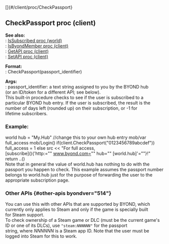 []{#/client/proc/CheckPassport}    
## CheckPassport proc (client)    
**See also:**    
:   [IsSubscribed proc (world)](/ref/world/proc/IsSubscribed.md)    
:   [IsByondMember proc (client)](/ref/client/proc/IsByondMember.md)    
:   [GetAPI proc (client)](/ref/client/proc/GetAPI.md)    
:   [SetAPI proc (client)](/ref/client/proc/SetAPI.md)    
<!-- -->    
**Format:**    
:   CheckPassport(passport_identifier)    
<!-- -->    
**Args:**    
:   passport_identifier: a text string assigned to you by the BYOND hub    
    (or an ID/token for a different API; see below).    
This built-in procedure checks to see if the user is subscribed to a    
particular BYOND hub entry. If the user is subscribed, the result is the    
number of days left (rounded up) on their subscription, or -1 for    
lifetime subscribers.    
### Example:    
world hub = \"My.Hub\" //change this to your own hub entry mob/var    
full_access mob/Login() if(client.CheckPassport(\"0123456789abcdef\"))    
full_access = 1 else src \<\< \"For full access,    
[subscribe](\){'http:="" www.byond.com="" hub="" [world.hub]'=""}!\"    
return ..()    
Note that in general the value of world.hub has nothing to do with the    
passport you happen to check. This example assumes the passport number    
belongs to world.hub just for the purpose of forwarding the user to the    
appropriate subscription page.    
### Other APIs {#other-apis byondver="514"}    
You can use this with other APIs that are supported by BYOND, which    
currently only applies to Steam and only if the game is specially built    
for Steam support.    
To check ownership of a Steam game or DLC (must be the current game\'s    
ID or one of its DLCs), use `"steam:`*`NNNNNN`*`"` for the passport    
string, where *NNNNNN* is a Steam app ID. Note that the user must be    
logged into Steam for this to work.  